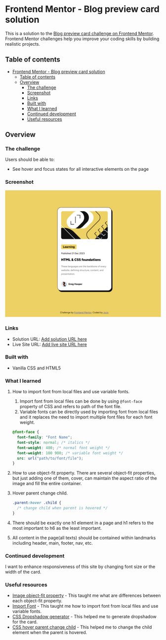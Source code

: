 # Frontend Mentor - Blog preview card solution

This is a solution to the [Blog preview card challenge on Frontend Mentor](https://www.frontendmentor.io/challenges/blog-preview-card-ckPaj01IcS). Frontend Mentor challenges help you improve your coding skills by building realistic projects.

## Table of contents

- [Frontend Mentor - Blog preview card solution](#frontend-mentor---blog-preview-card-solution)
  - [Table of contents](#table-of-contents)
  - [Overview](#overview)
    - [The challenge](#the-challenge)
    - [Screenshot](#screenshot)
    - [Links](#links)
    - [Built with](#built-with)
    - [What I learned](#what-i-learned)
    - [Continued development](#continued-development)
    - [Useful resources](#useful-resources)

## Overview

### The challenge

Users should be able to:

- See hover and focus states for all interactive elements on the page

### Screenshot

![](./screenshot.png)

### Links

- Solution URL: [Add solution URL here](https://your-solution-url.com)
- Live Site URL: [Add live site URL here](https://your-live-site-url.com)

### Built with

- Vanilla CSS and HTML5

### What I learned

1. How to import font from local files and use variable fonts.

   1. Import font from local files can be done by using `@font-face` property of CSS and refers to path of the font file.
   2. Variable fonts can be directly used by importing font from local files and it replaces the need to import multiple font files for each font weight.

   ```css
   @font-face {
     font-family: "Font Name";
     font-style: normal; /* italics */
     font-weight: 400; /* normal font weight */
     font-weight: 100 900; /* variable font weight */
     src: url("path/to/font/file");
   }
   ```

2. How to use object-fit property. There are several object-fit properties, but just adding one of them, cover, can maintain the aspect ratio of the image and fill the entire container.

3. Hover parent change child.

   ```css
   .parent:hover .child {
     /* change child when parent is hovered */
   }
   ```

4. There should be exactly one h1 element in a page and h1 refers to the most important to h6 as the least important.

5. All content in the page(all texts) should be contained within landmarks including header, main, footer, nav, etc.

### Continued development

I want to enhance responsiveness of this site by changing font size or the width of the card.

### Useful resources

- [Image object-fit property](https://www.w3schools.com/css/css3_object-fit.asp) - This taught me what are differences between each object-fit property.
- [Import Font](https://www.digitalocean.com/community/tutorials/how-to-load-and-use-custom-fonts-with-css) - This taught me how to import font from local files and use variable fonts.
- [CSS Dropshadow generator](https://webcode.tools/css-generator/drop-shadow) - This helped me to generate dropshadow for the card.
- [CSS hover parent change child](https://stackoverflow.com/questions/5061940/changing-the-child-elements-css-when-the-parent-is-hovered) - This helped me to change the child element when the parent is hovered.
